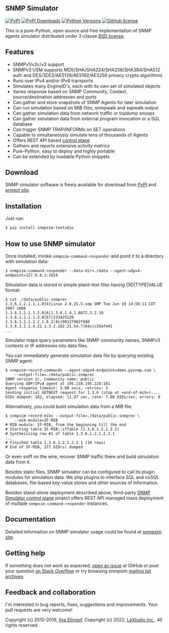 
SNMP Simulator
--------------
[![PyPI](https://img.shields.io/pypi/v/snmpsim-lextudio.svg?maxAge=2592000)](https://pypi.org/project/snmpsim-lextudio/)
[![PyPI Downloads](https://img.shields.io/pypi/dd/snmpsim-lextudio)](https://pypi.python.org/pypi/snmpsim-lextudio/)
[![Python Versions](https://img.shields.io/pypi/pyversions/snmpsim-lextudio.svg)](https://pypi.org/project/snmpsim-lextudio/)
[![GitHub license](https://img.shields.io/badge/license-BSD-blue.svg)](https://raw.githubusercontent.com/lextudio/snmpsim/master/LICENSE.txt)

This is a pure-Python, open source and free implementation of SNMP agents simulator
distributed under 2-clause [BSD license](https://www.pysnmp.com/snmpsim/license.html).

Features
--------

* SNMPv1/v2c/v3 support
* SNMPv3 USM supports MD5/SHA/SHA224/SHA256/SHA384/SHA512 auth and
  DES/3DES/AES128/AES192/AES256 privacy crypto algorithms
* Runs over IPv4 and/or IPv6 transports
* Simulates many EngineID's, each with its own set of simulated objects
* Varies response based on SNMP Community, Context, source/destination addresses and ports
* Can gather and store snapshots of SNMP Agents for later simulation
* Can run simulation based on MIB files, snmpwalk and sapwalk output
* Can gather simulation data from network traffic or tcpdump snoops
* Can gather simulation data from external program invocation or a SQL database
* Can trigger SNMP TRAP/INFORMs on SET operations
* Capable to simultaneously simulate tens of thousands of Agents
* Offers REST API based [control plane](https://www.pysnmp.com/snmpsim-control-plane)
* Gathers and reports extensive activity metrics
* Pure-Python, easy to deploy and highly portable
* Can be extended by loadable Python snippets

Download
--------

SNMP simulator software is freely available for download from
[PyPI](https://pypi.org/project/snmpsim-lextudio/) and
[project site](https://docs.lextudio.com/snmpsim/quick-start).

Installation
------------

Just run:

```bash
$ pip install snmpsim-lextudio
```

How to use SNMP simulator
-------------------------

Once installed, invoke `snmpsim-command-responder` and point it to a directory
with simulation data:

```
$ snmpsim-command-responder --data-dir=./data --agent-udpv4-endpoint=127.0.0.1:1024
```

Simulation data is stored in simple plaint-text files having OID|TYPE|VALUE
format:

```
$ cat ./data/public.snmprec
1.3.6.1.2.1.1.1.0|4|Linux 2.6.25.5-smp SMP Tue Jun 19 14:58:11 CDT 2007 i686
1.3.6.1.2.1.1.2.0|6|1.3.6.1.4.1.8072.3.2.10
1.3.6.1.2.1.1.3.0|67|233425120
1.3.6.1.2.1.2.2.1.6.2|4x|00127962f940
1.3.6.1.2.1.4.22.1.3.2.192.21.54.7|64x|c3dafe61
...
```

Simulator maps query parameters like SNMP community names, SNMPv3 contexts or
IP addresses into data files.

You can immediately generate simulation data file by querying existing SNMP agent:

```
$ snmpsim-record-commands --agent-udpv4-endpoint=demo.pysnmp.com \
    --output-file=./data/public.snmprec
SNMP version 2c, Community name: public
Querying UDP/IPv4 agent at 195.218.195.228:161
Agent response timeout: 3.00 secs, retries: 3
Sending initial GETNEXT request for 1.3.6 (stop at <end-of-mib>)....
OIDs dumped: 182, elapsed: 11.97 sec, rate: 7.00 OIDs/sec, errors: 0
```

Alternatively, you could build simulation data from a MIB file:

```
$ snmpsim-record-mibs --output-file=./data/public.snmprec \
    --mib-module=IF-MIB
# MIB module: IF-MIB, from the beginning till the end
# Starting table IF-MIB::ifTable (1.3.6.1.2.1.2.2)
# Synthesizing row #1 of table 1.3.6.1.2.1.2.2.1
...
# Finished table 1.3.6.1.2.1.2.2.1 (10 rows)
# End of IF-MIB, 177 OID(s) dumped
```

Or even sniff on the wire, recover SNMP traffic there and build simulation
data from it.

Besides static files, SNMP simulator can be configured to call its plugin modules
for simulation data. We ship plugins to interface SQL and noSQL databases, file-based
key-value stores and other sources of information.

Besides stand-alone deployment described above, third-party
[SNMP Simulator control plane](https://github.com/lextudio/snmpsim-control-plane)
project offers REST API managed mass deployment of multiple `snmpsim-command-responder`
instances.

Documentation
-------------

Detailed information on SNMP simulator usage could be found at
[snmpsim site](https://www.pysnmp.com/snmpsim/).

Getting help
------------

If something does not work as expected,
[open an issue](https://github.com/lextudio/pysnmp/issues) at GitHub or
post your question [on Stack Overflow](https://stackoverflow.com/questions/ask)
or try browsing snmpsim [mailing list archives](https://sourceforge.net/p/snmpsim/mailman/snmpsim-users/).

Feedback and collaboration
--------------------------

I'm interested in bug reports, fixes, suggestions and improvements. Your
pull requests are very welcome!

Copyright (c) 2010-2019, [Ilya Etingof](mailto:etingof@gmail.com).
Copyright (c) 2022, [LeXtudio Inc.](mailto:support@lextudio.com).
All rights reserved.
